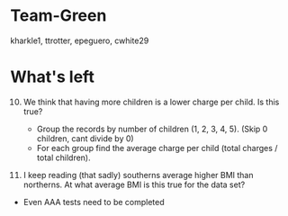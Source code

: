 # Team-Green
kharkle1, ttrotter, epeguero, cwhite29

# What's left

10. We think that having more children is a lower charge per child.  Is this true?
    - Group the records by number of children (1, 2, 3, 4, 5). (Skip 0 children, cant divide by 0) 
    - For each group find the average charge per child (total charges / total children).

18. I keep reading (that sadly) southerns average higher BMI than northerns.  At what average BMI is this true for the data set?

* Even AAA tests need to be completed 